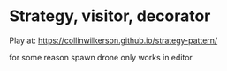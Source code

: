 # Strategy, visitor, decorator

Play at: https://collinwilkerson.github.io/strategy-pattern/

for some reason spawn drone only works in editor

